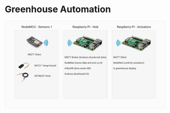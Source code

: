 # Greenhouse Automation

![alt text](https://github.com/JoeFr/greenhouse-automation/blob/master/Greenhouse-automation-system-overview.png)
